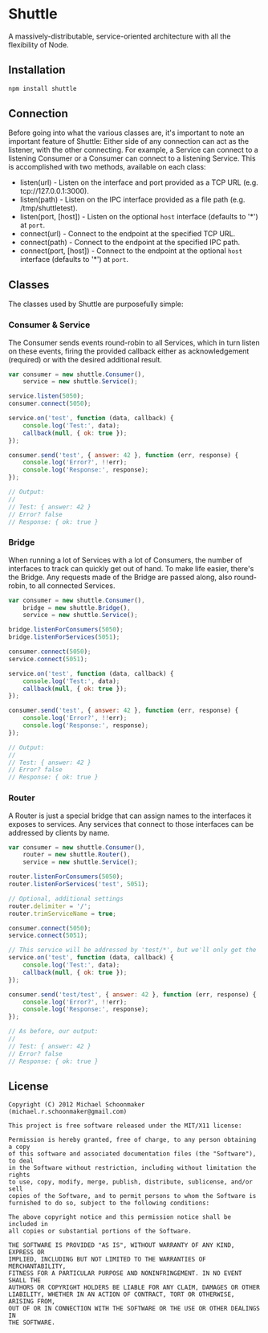 # Shuttle

A massively-distributable, service-oriented architecture with all the flexibility of Node.

## Installation

```bash
npm install shuttle
```

## Connection

Before going into what the various classes are, it's important to note an important feature of Shuttle: Either side of any connection can act as the listener, with the other connecting. For example, a Service can connect to a listening Consumer or a Consumer can connect to a listening Service. This is accomplished with two methods, available on each class:

 * listen(url) - Listen on the interface and port provided as a TCP URL (e.g. tcp://127.0.0.1:3000).
 * listen(path) - Listen on the IPC interface provided as a file path (e.g. /tmp/shuttletest).
 * listen(port, [host]) - Listen on the optional `host` interface (defaults to '*') at `port`.
 * connect(url) - Connect to the endpoint at the specified TCP URL.
 * connect(path) - Connect to the endpoint at the specified IPC path.
 * connect(port, [host]) - Connect to the endpoint at the optional `host` interface (defaults to '*') at `port`.

## Classes

The classes used by Shuttle are purposefully simple:

### Consumer & Service

The Consumer sends events round-robin to all Services, which in turn listen on these events, firing the provided callback either as acknowledgement (required) or with the desired additional result.

```javascript
var consumer = new shuttle.Consumer(),
    service = new shuttle.Service();

service.listen(5050);
consumer.connect(5050);

service.on('test', function (data, callback) {
    console.log('Test:', data);
    callback(null, { ok: true });
});

consumer.send('test', { answer: 42 }, function (err, response) {
    console.log('Error?', !!err);
    console.log('Response:', response);
});

// Output:
//
// Test: { answer: 42 }
// Error? false
// Response: { ok: true }
```

### Bridge

When running a lot of Services with a lot of Consumers, the number of interfaces to track can quickly get out of hand. To make life easier, there's the Bridge. Any requests made of the Bridge are passed along, also round-robin, to all connected Services.

```javascript
var consumer = new shuttle.Consumer(),
    bridge = new shuttle.Bridge(),
    service = new shuttle.Service();

bridge.listenForConsumers(5050);
bridge.listenForServices(5051);

consumer.connect(5050);
service.connect(5051);

service.on('test', function (data, callback) {
    console.log('Test:', data);
    callback(null, { ok: true });
});

consumer.send('test', { answer: 42 }, function (err, response) {
    console.log('Error?', !!err);
    console.log('Response:', response);
});

// Output:
//
// Test: { answer: 42 }
// Error? false
// Response: { ok: true }
```

### Router

A Router is just a special bridge that can assign names to the interfaces it exposes to services. Any services that connect to those interfaces can be addressed by clients by name.

```javascript
var consumer = new shuttle.Consumer(),
    router = new shuttle.Router(),
    service = new shuttle.Service();

router.listenForConsumers(5050);
router.listenForServices('test', 5051);

// Optional, additional settings
router.delimiter = '/';
router.trimServiceName = true;

consumer.connect(5050);
service.connect(5051);

// This service will be addressed by 'test/*', but we'll only get the '*' part.
service.on('test', function (data, callback) {
    console.log('Test:', data);
    callback(null, { ok: true });
});

consumer.send('test/test', { answer: 42 }, function (err, response) {
    console.log('Error?', !!err);
    console.log('Response:', response);
});

// As before, our output:
//
// Test: { answer: 42 }
// Error? false
// Response: { ok: true }
```

## License

```
Copyright (C) 2012 Michael Schoonmaker (michael.r.schoonmaker@gmail.com)

This project is free software released under the MIT/X11 license:

Permission is hereby granted, free of charge, to any person obtaining a copy
of this software and associated documentation files (the "Software"), to deal
in the Software without restriction, including without limitation the rights
to use, copy, modify, merge, publish, distribute, sublicense, and/or sell
copies of the Software, and to permit persons to whom the Software is
furnished to do so, subject to the following conditions:

The above copyright notice and this permission notice shall be included in
all copies or substantial portions of the Software.

THE SOFTWARE IS PROVIDED "AS IS", WITHOUT WARRANTY OF ANY KIND, EXPRESS OR
IMPLIED, INCLUDING BUT NOT LIMITED TO THE WARRANTIES OF MERCHANTABILITY,
FITNESS FOR A PARTICULAR PURPOSE AND NONINFRINGEMENT. IN NO EVENT SHALL THE
AUTHORS OR COPYRIGHT HOLDERS BE LIABLE FOR ANY CLAIM, DAMAGES OR OTHER
LIABILITY, WHETHER IN AN ACTION OF CONTRACT, TORT OR OTHERWISE, ARISING FROM,
OUT OF OR IN CONNECTION WITH THE SOFTWARE OR THE USE OR OTHER DEALINGS IN
THE SOFTWARE.
```
